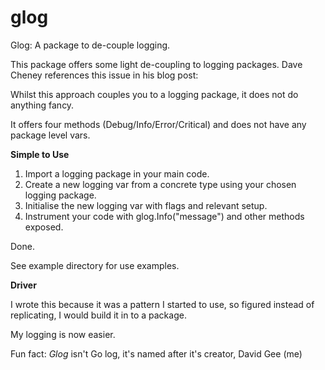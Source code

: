 # glog
Glog: A package to de-couple logging.

This package offers some light de-coupling to logging packages.
Dave Cheney references this issue in his blog post: []()

Whilst this approach couples you to a logging package, it does not do anything fancy.

It offers four methods (Debug/Info/Error/Critical) and does not have any package level vars.

__Simple to Use__
1.  Import a logging package in your main code.
2.  Create a new logging var from a concrete type using your chosen logging package.
3.  Initialise the new logging var with flags and relevant setup.
4.  Instrument your code with glog.Info("message") and other methods exposed.

Done.

See example directory for use examples.

__Driver__

I wrote this because it was a pattern I started to use, so figured instead of replicating, I would build it in to a package.

My logging is now easier.

Fun fact: *Glog* isn't Go log, it's named after it's creator, David Gee (me)

